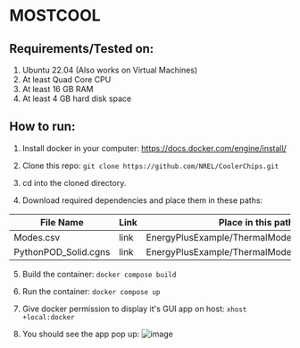 



# MOSTCOOL

## Requirements/Tested on:
1. Ubuntu 22.04 (Also works on Virtual Machines)
2. At least Quad Core CPU
3. At least 16 GB RAM
4. At least 4 GB hard disk space


## How to run:

1. Install docker in your computer:
	https://docs.docker.com/engine/install/

2. Clone this repo:
    `git clone https://github.com/NREL/CoolerChips.git`

  
3. cd into the cloned directory.
4. Download required dependencies and place them in these paths:

| File Name            | Link | Place in this path in local directory                          |
|----------------------|------|----------------------------------------------------------------|
| Modes.csv            | link | EnergyPlusExample/ThermalModel_datacenter/Modes.csv            |
| PythonPOD_Solid.cgns | link | EnergyPlusExample/ThermalModel_datacenter/PythonPOD_Solid.cgns |

5. Build the container:
`docker compose build`
6. Run the container:
	`docker compose up`
7. Give docker permission to display it's GUI app on host: `xhost +local:docker`

8. You should see the app pop up:
![image](https://github.com/NREL/CoolerChips/assets/45446967/39e9495c-0458-42ae-86ea-47ae77e3990c)





